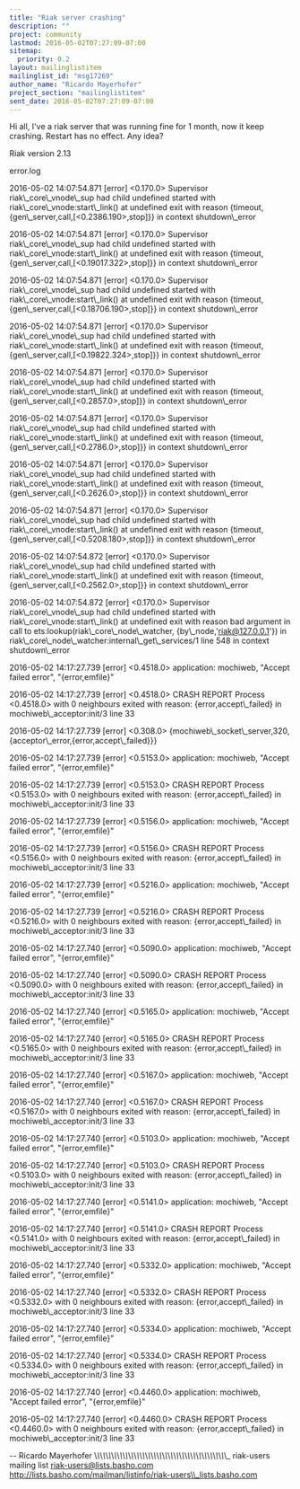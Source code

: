 ```yaml
---
title: "Riak server crashing"
description: ""
project: community
lastmod: 2016-05-02T07:27:09-07:00
sitemap:
  priority: 0.2
layout: mailinglistitem
mailinglist_id: "msg17269"
author_name: "Ricardo Mayerhofer"
project_section: "mailinglistitem"
sent_date: 2016-05-02T07:27:09-07:00
---
```



Hi all,
I've a riak server that was running fine for 1 month, now it keep crashing.
Restart has no effect. Any idea?

Riak version 2.13

error.log

2016-05-02 14:07:54.871 [error] &lt;0.170.0&gt; Supervisor riak\\_core\\_vnode\\_sup
had child undefined started with riak\\_core\\_vnode:start\\_link() at undefined
exit with reason {timeout,{gen\\_server,call,[&lt;0.2386.190&gt;,stop]}} in context
shutdown\\_error

2016-05-02 14:07:54.871 [error] &lt;0.170.0&gt; Supervisor riak\\_core\\_vnode\\_sup
had child undefined started with riak\\_core\\_vnode:start\\_link() at undefined
exit with reason {timeout,{gen\\_server,call,[&lt;0.19017.322&gt;,stop]}} in
context shutdown\\_error

2016-05-02 14:07:54.871 [error] &lt;0.170.0&gt; Supervisor riak\\_core\\_vnode\\_sup
had child undefined started with riak\\_core\\_vnode:start\\_link() at undefined
exit with reason {timeout,{gen\\_server,call,[&lt;0.18706.190&gt;,stop]}} in
context shutdown\\_error

2016-05-02 14:07:54.871 [error] &lt;0.170.0&gt; Supervisor riak\\_core\\_vnode\\_sup
had child undefined started with riak\\_core\\_vnode:start\\_link() at undefined
exit with reason {timeout,{gen\\_server,call,[&lt;0.19822.324&gt;,stop]}} in
context shutdown\\_error

2016-05-02 14:07:54.871 [error] &lt;0.170.0&gt; Supervisor riak\\_core\\_vnode\\_sup
had child undefined started with riak\\_core\\_vnode:start\\_link() at undefined
exit with reason {timeout,{gen\\_server,call,[&lt;0.2857.0&gt;,stop]}} in context
shutdown\\_error

2016-05-02 14:07:54.871 [error] &lt;0.170.0&gt; Supervisor riak\\_core\\_vnode\\_sup
had child undefined started with riak\\_core\\_vnode:start\\_link() at undefined
exit with reason {timeout,{gen\\_server,call,[&lt;0.2786.0&gt;,stop]}} in context
shutdown\\_error

2016-05-02 14:07:54.871 [error] &lt;0.170.0&gt; Supervisor riak\\_core\\_vnode\\_sup
had child undefined started with riak\\_core\\_vnode:start\\_link() at undefined
exit with reason {timeout,{gen\\_server,call,[&lt;0.2626.0&gt;,stop]}} in context
shutdown\\_error

2016-05-02 14:07:54.871 [error] &lt;0.170.0&gt; Supervisor riak\\_core\\_vnode\\_sup
had child undefined started with riak\\_core\\_vnode:start\\_link() at undefined
exit with reason {timeout,{gen\\_server,call,[&lt;0.5208.180&gt;,stop]}} in context
shutdown\\_error

2016-05-02 14:07:54.872 [error] &lt;0.170.0&gt; Supervisor riak\\_core\\_vnode\\_sup
had child undefined started with riak\\_core\\_vnode:start\\_link() at undefined
exit with reason {timeout,{gen\\_server,call,[&lt;0.2562.0&gt;,stop]}} in context
shutdown\\_error

2016-05-02 14:07:54.872 [error] &lt;0.170.0&gt; Supervisor riak\\_core\\_vnode\\_sup
had child undefined started with riak\\_core\\_vnode:start\\_link() at undefined
exit with reason bad argument in call to ets:lookup(riak\\_core\\_node\\_watcher,
{by\\_node,'riak@127.0.0.1'}) in
riak\\_core\\_node\\_watcher:internal\\_get\\_services/1 line 548 in context
shutdown\\_error

2016-05-02 14:17:27.739 [error] &lt;0.4518.0&gt; application: mochiweb, "Accept
failed error", "{error,emfile}"

2016-05-02 14:17:27.739 [error] &lt;0.4518.0&gt; CRASH REPORT Process &lt;0.4518.0&gt;
with 0 neighbours exited with reason: {error,accept\\_failed} in
mochiweb\\_acceptor:init/3 line 33

2016-05-02 14:17:27.739 [error] &lt;0.308.0&gt;
{mochiweb\\_socket\\_server,320,{acceptor\\_error,{error,accept\\_failed}}}

2016-05-02 14:17:27.739 [error] &lt;0.5153.0&gt; application: mochiweb, "Accept
failed error", "{error,emfile}"

2016-05-02 14:17:27.739 [error] &lt;0.5153.0&gt; CRASH REPORT Process &lt;0.5153.0&gt;
with 0 neighbours exited with reason: {error,accept\\_failed} in
mochiweb\\_acceptor:init/3 line 33

2016-05-02 14:17:27.739 [error] &lt;0.5156.0&gt; application: mochiweb, "Accept
failed error", "{error,emfile}"

2016-05-02 14:17:27.739 [error] &lt;0.5156.0&gt; CRASH REPORT Process &lt;0.5156.0&gt;
with 0 neighbours exited with reason: {error,accept\\_failed} in
mochiweb\\_acceptor:init/3 line 33

2016-05-02 14:17:27.739 [error] &lt;0.5216.0&gt; application: mochiweb, "Accept
failed error", "{error,emfile}"

2016-05-02 14:17:27.739 [error] &lt;0.5216.0&gt; CRASH REPORT Process &lt;0.5216.0&gt;
with 0 neighbours exited with reason: {error,accept\\_failed} in
mochiweb\\_acceptor:init/3 line 33

2016-05-02 14:17:27.740 [error] &lt;0.5090.0&gt; application: mochiweb, "Accept
failed error", "{error,emfile}"

2016-05-02 14:17:27.740 [error] &lt;0.5090.0&gt; CRASH REPORT Process &lt;0.5090.0&gt;
with 0 neighbours exited with reason: {error,accept\\_failed} in
mochiweb\\_acceptor:init/3 line 33

2016-05-02 14:17:27.740 [error] &lt;0.5165.0&gt; application: mochiweb, "Accept
failed error", "{error,emfile}"

2016-05-02 14:17:27.740 [error] &lt;0.5165.0&gt; CRASH REPORT Process &lt;0.5165.0&gt;
with 0 neighbours exited with reason: {error,accept\\_failed} in
mochiweb\\_acceptor:init/3 line 33

2016-05-02 14:17:27.740 [error] &lt;0.5167.0&gt; application: mochiweb, "Accept
failed error", "{error,emfile}"

2016-05-02 14:17:27.740 [error] &lt;0.5167.0&gt; CRASH REPORT Process &lt;0.5167.0&gt;
with 0 neighbours exited with reason: {error,accept\\_failed} in
mochiweb\\_acceptor:init/3 line 33

2016-05-02 14:17:27.740 [error] &lt;0.5103.0&gt; application: mochiweb, "Accept
failed error", "{error,emfile}"

2016-05-02 14:17:27.740 [error] &lt;0.5103.0&gt; CRASH REPORT Process &lt;0.5103.0&gt;
with 0 neighbours exited with reason: {error,accept\\_failed} in
mochiweb\\_acceptor:init/3 line 33

2016-05-02 14:17:27.740 [error] &lt;0.5141.0&gt; application: mochiweb, "Accept
failed error", "{error,emfile}"

2016-05-02 14:17:27.740 [error] &lt;0.5141.0&gt; CRASH REPORT Process &lt;0.5141.0&gt;
with 0 neighbours exited with reason: {error,accept\\_failed} in
mochiweb\\_acceptor:init/3 line 33

2016-05-02 14:17:27.740 [error] &lt;0.5332.0&gt; application: mochiweb, "Accept
failed error", "{error,emfile}"

2016-05-02 14:17:27.740 [error] &lt;0.5332.0&gt; CRASH REPORT Process &lt;0.5332.0&gt;
with 0 neighbours exited with reason: {error,accept\\_failed} in
mochiweb\\_acceptor:init/3 line 33

2016-05-02 14:17:27.740 [error] &lt;0.5334.0&gt; application: mochiweb, "Accept
failed error", "{error,emfile}"

2016-05-02 14:17:27.740 [error] &lt;0.5334.0&gt; CRASH REPORT Process &lt;0.5334.0&gt;
with 0 neighbours exited with reason: {error,accept\\_failed} in
mochiweb\\_acceptor:init/3 line 33

2016-05-02 14:17:27.740 [error] &lt;0.4460.0&gt; application: mochiweb, "Accept
failed error", "{error,emfile}"

2016-05-02 14:17:27.740 [error] &lt;0.4460.0&gt; CRASH REPORT Process &lt;0.4460.0&gt;
with 0 neighbours exited with reason: {error,accept\\_failed} in
mochiweb\\_acceptor:init/3 line 33



-- 
Ricardo Mayerhofer
\\_\\_\\_\\_\\_\\_\\_\\_\\_\\_\\_\\_\\_\\_\\_\\_\\_\\_\\_\\_\\_\\_\\_\\_\\_\\_\\_\\_\\_\\_\\_\\_\\_\\_\\_\\_\\_\\_\\_\\_\\_\\_\\_\\_\\_\\_\\_
riak-users mailing list
riak-users@lists.basho.com
http://lists.basho.com/mailman/listinfo/riak-users\\_lists.basho.com

